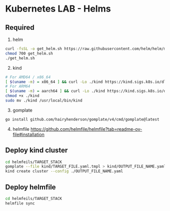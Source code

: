 # Kubernetes LAB - Helms

## Required
1. helm
```bash
curl -fsSL -o get_helm.sh https://raw.githubusercontent.com/helm/helm/main/scripts/get-helm-3
chmod 700 get_helm.sh
./get_helm.sh
```

2. kind
```bash
# For AMD64 / x86_64
[ $(uname -m) = x86_64 ] && curl -Lo ./kind https://kind.sigs.k8s.io/dl/v0.26.0/kind-linux-amd64
# For ARM64
[ $(uname -m) = aarch64 ] && curl -Lo ./kind https://kind.sigs.k8s.io/dl/v0.26.0/kind-linux-arm64
chmod +x ./kind
sudo mv ./kind /usr/local/bin/kind
```

3. gomplate
```bash
go install github.com/hairyhenderson/gomplate/v4/cmd/gomplate@latest
```

4. helmfile
https://github.com/helmfile/helmfile?tab=readme-ov-file#installation

## Deploy kind cluster
```bash
cd helmfeils/TARGET_STACK
gomplate --file kind/TARGET_FILE.yaml.tmpl > kind/OUTPUT_FILE_NAME.yaml
kind create cluster --config ./OUTPUT_FILE_NAME.yaml
```

## Deploy helmfile
```bash
cd helmfeils/TARGET_STACK
helmfile sync
```
